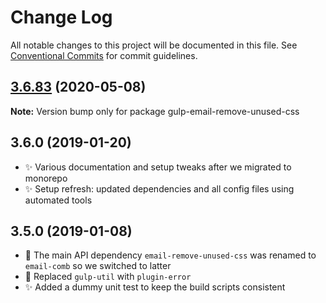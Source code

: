 # Change Log

All notable changes to this project will be documented in this file.
See [Conventional Commits](https://conventionalcommits.org) for commit guidelines.

## [3.6.83](https://gitlab.com/codsen/codsen/compare/gulp-email-remove-unused-css@3.6.82...gulp-email-remove-unused-css@3.6.83) (2020-05-08)

**Note:** Version bump only for package gulp-email-remove-unused-css





## 3.6.0 (2019-01-20)

- ✨ Various documentation and setup tweaks after we migrated to monorepo
- ✨ Setup refresh: updated dependencies and all config files using automated tools

## 3.5.0 (2019-01-08)

- 🔧 The main API dependency `email-remove-unused-css` was renamed to `email-comb` so we switched to latter
- 🔧 Replaced `gulp-util` with `plugin-error`
- ✨ Added a dummy unit test to keep the build scripts consistent
